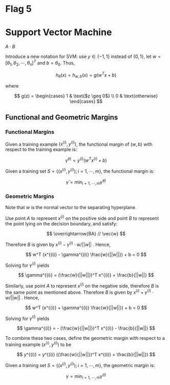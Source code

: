 # Flag 5
# Support Vector Machine
$A \cdot B$

Introduce a new notation for SVM: use $y \in \{ -1, 1 \}$ instead of $\{ 0, 1 \}$, let $w = [\theta_1, \theta_2, \cdots, \theta_n]^T$ and $b = \theta_0$. Thus,

$$
h_{\theta}(x) = h_{w,b}(x) = g(w^T x + b)
$$

where

$$
g(z) = 
\begin{cases}
1 & \text{$z \geq 0$} \\
0 & \text{otherwise}
\end{cases}
$$

## Functional and Geometric Margins
### Functional Margins
Given a training example $(x^{(i)} , y^{(i)})$, the functional margin of $(w,b)$ with respect to the training example is:

$$
\hat \gamma ^{(i)} = y^{(i)} (w^T x ^{(i)} + b)
$$

Given a training set $S = \{ (x^{(i)} , y^{(i)}); i = 1, \cdots, m \}$, the functional margin is:

$$
\hat \gamma = \min_{i = 1, \cdots, m} \hat \gamma ^ {(i)}
$$

### Geometric Margins
Note that $w$ is the normal vector to the separating hyperplane. 

Use point $A$ to represent $x^{(i)}$ on the positive side and point $B$ to represent the point lying on the decision boundary, and satisfy:

$$
\overrightarrow{BA} // \vec{w}
$$

Therefore $B$ is given by $x^{(i)} - \gamma^{(i)} \cdot w / ||w||$ . Hence,

$$
w^T (x^{(i)} - \gamma^{(i)} \frac{w}{||w||}) + b = 0
$$

Solving for $\gamma^{(i)}$ yields

$$
\gamma^{(i)} = (\frac{w}{||w||})^T x^{(i)} + \frac{b}{||w||}
$$

Similarly, use point $A$ to represent $x^{(i)}$ on the negative side, therefore $B$ is the same point as mentioned above. Therefore $B$ is given by $x^{(i)} + \gamma^{(i)} \cdot w / ||w||$ . Hence,

$$
w^T (x^{(i)} + \gamma^{(i)} \frac{w}{||w||}) + b = 0
$$

Solving for $\gamma^{(i)}$ yields

$$
\gamma^{(i)} = - (\frac{w}{||w||})^T x^{(i)} - \frac{b}{||w||}
$$

To combine these two cases, define the geometric margin with respect to a training example $(x^{(i)} , y^{(i)})$ to be

$$
y^{(i)} = y^{(i)} ((\frac{w}{||w||})^T x^{(i)} + \frac{b}{||w||})
$$

Given a training set $S = \{ (x^{(i)} , y^{(i)}); i = 1, \cdots, m \}$, the geometric margin is:

$$
\gamma = \min_{i = 1, \cdots, m} \gamma ^ {(i)}
$$
